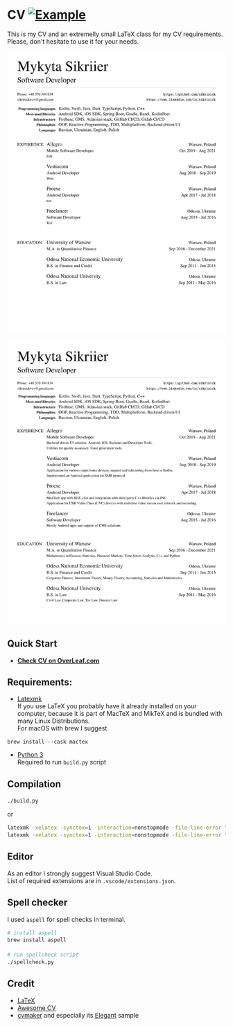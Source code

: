 # CV [![Example](https://img.shields.io/badge/example-pdf-green.svg)](https://raw.githubusercontent.com/sikrinick/cv/master/output/pdf/resume.pdf)

This is my CV and an extremelly small LaTeX class for my CV requirements.  
Please, don't hesitate to use it for your needs.

[![CV](https://raw.githubusercontent.com/sikrinick/cv/master/output/svg/cv.svg)](https://raw.githubusercontent.com/sikrinick/cv/master/output/pdf/cv/cv.pdf)

[![Resume](https://raw.githubusercontent.com/sikrinick/cv/master/output/svg/resume.svg)](https://raw.githubusercontent.com/sikrinick/cv/master/output/pdf/resume/resume.pdf)

## Quick Start
- [**Check CV on OverLeaf.com**](https://www.overleaf.com/read/sthfkhvrccpx)

## Requirements:
- [Latexmk](https://mg.readthedocs.io/latexmk.html)  
If you use LaTeX you probably have it already installed on your computer, because it is part of MacTeX and MikTeX and is bundled with many Linux Distributions.  
For macOS with brew I suggest 
```
brew install --cask mactex
```
- [Python 3](https://www.python.org/downloads/)  
Required to run `build.py` script

## Compilation
```zsh
./build.py
```
or
```zsh
latexmk -xelatex -synctex=1 -interaction=nonstopmode -file-line-error "cv.tex"
latexmk -xelatex -synctex=1 -interaction=nonstopmode -file-line-error "resume.tex"
```

## Editor
As an editor I strongly suggest Visual Studio Code.  
List of required extensions are in `.vscode/extensions.json`.


## Spell checker
I used `aspell` for spell checks in terminal.
```zsh
# install aspell
brew install aspell 

# run spellcheck script
./spellcheck.py
```

## Credit
- [LaTeX](http://www.latex-project.org)
- [Awesome CV](https://github.com/posquit0/Awesome-CV)
- [cvmaker](https://cvmkr.com/) and especially its [Elegant](https://cvmkr.com/pl/Pages/samples?type=elegant) sample
